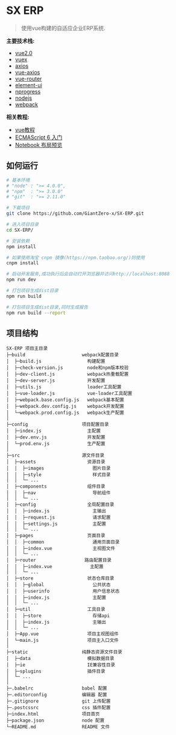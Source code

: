 # SX ERP

> 使用vue构建的自适应企业ERP系统.

**主要技术栈:**
* [vue2.0](https://cn.vuejs.org/v2/guide/)
* [vuex](http://vuex.vuejs.org/zh-cn/)
* [axios](https://github.com/mzabriskie/axios)
* [vue-axios](https://github.com/imcvampire/vue-axios)
* [vue-router](http://router.vuejs.org/zh-cn/)
* [element-ui](http://element.eleme.io/#/zh-CN/component/installation)
* [nprogress](http://ricostacruz.com/nprogress/)
* [nodejs](http://nodejs.cn/)
* [webpack](http://webpackdoc.com/)

**相关教程:**
* [vue教程](https://github.com/GiantZero-x/vue-tutorials)
* [ECMAScript 6 入门](http://es6.ruanyifeng.com/)
* [Notebook 布局预览](http://yiwu8.com/tpl/Notebook/)

## 如何运行

```bash
# 基本环境
# "node" : ">= 4.0.0",
# "npm"  : ">= 3.0.0"
# "git"  : ">= 2.11.0"

# 下载项目
git clone https://github.com/GiantZero-x/SX-ERP.git

# 进入项目目录
cd SX-ERP/

# 安装依赖
npm install

# 如果使用淘宝 cnpm 镜像(https://npm.taobao.org/)则使用 
cnpm install

# 启动开发服务,成功执行后会自动打开浏览器并访问http://localhost:8088
npm run dev

# 打包项目生成dist目录
npm run build

# 打包项目生成dist目录,同时生成报告
npm run build --report
```

## 项目结构
~~~
SX-ERP 项目主目录
├─build                     webpack配置目录
│  ├─build.js                 构建配置
│  ├─check-version.js         node和npm版本校验
│  ├─dev-client.js            webpack热重载配置
│  ├─dev-server.js            开发配置
│  ├─utils.js                 loader工具配置
│  ├─vue-loader.js            vue-loader工具配置
│  ├─webpack.base.config.js   webpack基本配置
│  ├─webpack.dev.config.js    webpack开发配置
│  └─webpack.prod.config.js   webpack生产配置
│
├─config                    项目配置目录
│  ├─index.js                 主配置
│  ├─dev.env.js               开发配置
│  └─prod.env.js              生产配置
│
├─src                       源文件目录
│  ├─assets                   资源目录
│  │  ├─images                  图片目录
│  │  ├─style                   样式目录
│  │  └─ ...            
│  ├─components               组件目录
│  │  ├─nav                     导航组件
│  │  └─ ...            
│  ├─config                   全局配置目录
│  │  ├─index.js                主输出
│  │  ├─request.js              请求配置
│  │  ├─settings.js             主配置
│  │  └─ ...            
│  ├─pages                    页面目录
│  │  ├─common                  通用页面目录
│  │  ├─index.vue               主视图文件
│  │  └─ ...            
│  ├─router                  路由配置目录
│  │  ├─index.vue              主配置
│  │  └─ ...            
│  ├─store                    状态仓库目录
│  │  ├─global                  公共状态
│  │  ├─userinfo                用户信息状态
│  │  ├─index.js                主配置
│  │  └─ ...       
│  ├─util                     工具目录
│  │  ├─store                   存储api
│  │  ├─index.js                主输出
│  │  └─ ...     
│  ├─App.vue                  项目主视图组件
│  └─main.js                  项目主入口文件
│
├─static                    纯静态资源文件目录
│  ├─data                     模拟数据目录
│  ├─ie                       IE兼容性目录
│  ├─splugins                 插件目录
│  └─ ... 
│
├─.babelrc                  babel 配置
├─.editorconfig             编辑器 配置
├─.gitignore                git 上传配置
├─.postcssrc                css 插件配置
├─index.html                项目首页
├─package.json              node 配置
└─README.md                 README 文件
~~~
